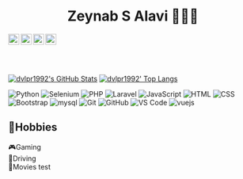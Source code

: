 <div align="center">
  <h1>Zeynab S Alavi 👩🏽‍💻</h1>
</div>
<div align="center">
<a href="https://www.linkedin.com/in/dvlpr1992">
  <img align="left" alt="Sina Dalvand's Linkdein" width="22px" src="https://cdn.jsdelivr.net/npm/simple-icons@3.13.0/icons/linkedin.svg" />
</a>
<a href="https://instagram.com/dvlpr1992">
  <img align="left" alt="Sina Dalvand's Twitter" width="22px" src="https://cdn.jsdelivr.net/npm/simple-icons@v3/icons/instagram.svg" />
</a>
 <a href="https://discord.gg/NtkuT7GXGw">
  <img align="left" alt="Sina Dalvand's Telegram" width="22px" src="https://cdn.jsdelivr.net/npm/simple-icons@3.13.0/icons/discord.svg" />
</a>
 <a href="mailto:dvlpr1992@gmail.com">
  <img align="left" alt="Sina Dalvand's Telegram" width="22px" src="https://cdn.jsdelivr.net/npm/simple-icons@3.13.0/icons/gmail.svg" />
</a>
</div>
<br>
<br>
<br>
<br>

<div>
  
[![dvlpr1992's GitHub Stats](https://github-readme-stats.vercel.app/api?username=dvlpr1992&show_icons=true&include_all_commits=true&theme=algolia&count_private=true&line_height=40)](https://github.com/dvlpr1992/dvlpr1992)
[![dvlpr1992' Top Langs](https://github-readme-stats.vercel.app/api/top-langs/?username=dvlpr1992&langs_count=5&theme=algolia&exclude_repo=SocketCpp,dvlpr1992.github.io,DeveloperSite)](https://github.com/dvlpr1992/dvlpr1992)
</div>

![Python](http://img.shields.io/badge/-Python-000?style=flat-square&logo=python)
![Selenium](https://img.shields.io/badge/-Selenium-000?style=flat-square&logo=selenium)
![PHP](https://img.shields.io/badge/-PHP-000?style=flat-square&logo=php)
![Laravel](https://img.shields.io/badge/-Laravel-000?style=flat-square&logo=Laravel)
![JavaScript](https://img.shields.io/badge/-JavaScript-000?style=flat-square&logo=javascript)
![HTML](https://img.shields.io/badge/-HTML5-000?style=flat-square&logo=html5)
![CSS](https://img.shields.io/badge/-CSS3-000?style=flat-square&logo=css3&logoColor=%231572B6)
![Bootstrap](https://img.shields.io/badge/-Bootstrap-000?style=flat-square&logo=Bootstrap)
![mysql](https://img.shields.io/badge/-mysql-000?style=flat-square&logo=mysql&logoColor=ffffff)
![Git](https://img.shields.io/badge/-Git-000?style=flat-square&logo=git)
![GitHub](https://img.shields.io/badge/-GitHub-000?style=flat-square&logo=github)
![VS Code](http://img.shields.io/badge/-VS%20Code-000?style=flat-square&logo=visual-studio-code)
![vuejs](https://img.shields.io/badge/-Vuejs-000?style=flat-square&logo=vuejs)

<span>
  <h2>🤪Hobbies</h2>
    🎮Gaming
    <br>
    🚙Driving
  <br>
    📼Movies
</span>
test


